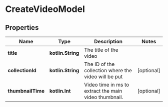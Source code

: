 
# CreateVideoModel

## Properties
| Name | Type | Description | Notes |
| ------------ | ------------- | ------------- | ------------- |
| **title** | **kotlin.String** | The title of the video |  |
| **collectionId** | **kotlin.String** | The ID of the collection where the video will be put |  [optional] |
| **thumbnailTime** | **kotlin.Int** | Video time in ms to extract the main video thumbnail. |  [optional] |



